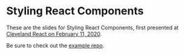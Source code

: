 # Styling React Components

These are the slides for Styling React Components, first presented at [Cleveland React on February 11, 2020](https://www.meetup.com/Cleveland-React/events/268063093/).

Be sure to check out the [example repo](https://github.com/danieltott/Styling-React-Components).